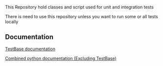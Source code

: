 
This Repository hold classes and script used for unit and integration tests

There is need to use this repository unless you want to run some or all tests locally

Documentation
-------------
[TestBase documentation](https://spinnakertestbase.readthedocs.io/en/7.4.0a2)

[Combined python documentation (Excluding TestBase)](http://spinnakermanchester.readthedocs.io/en/7.4.0a2)

